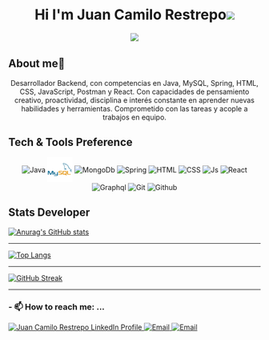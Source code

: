     
 <p align="center">
 <h1 align="center">Hi I'm Juan Camilo Restrepo<img src="https://media.giphy.com/media/W7Lz7rd1T4z7g4uS17/giphy.gif" width="80"/> </h1>
 <h4 align="center"> 
     <a href="https://github.com/DenverCoder1/readme-typing-svg"><img src="https://readme-typing-svg.herokuapp.com?duration=4000&lines=I'm+FullStack+Web+Developer">
    </a>
</h4>
</p> 

## About me👨
   
<div align="center">
<p align="center">Desarrollador Backend, con competencias en Java, MySQL, Spring, HTML, CSS, JavaScript, Postman y React. Con capacidades de pensamiento creativo, proactividad, disciplina e interés constante en aprender nuevas habilidades y herramientas. Comprometido con las tareas y acople a trabajos en equipo.</p>
</div>

## Tech & Tools Preference
<div style="display: inline_block" align="center">
  <img align="center" alt="Java" height="50" width="50" src="https://media.giphy.com/media/hO8uTzEOefFh3Yv5gm/giphy.gif">
  <img align="center" alt="Mysql" height="50" width="50" src="https://raw.githubusercontent.com/devicons/devicon/master/icons/mysql/mysql-original-wordmark.svg">
  <img align="center" alt="MongoDb" height="50" width="80" src="https://media.licdn.com/dms/image/C5612AQGYtVz3Mpd2TQ/article-cover_image-shrink_600_2000/0/1620575955156?e=2147483647&v=beta&t=XYXZC7K1-C9RRu70v-Yo3oxkzK_rNisRZ5uEt1Wna0E">
  <img align="center" alt="Spring" height="50" width="100" src="https://res.cloudinary.com/practicaldev/image/fetch/s--UT9pzjtP--/c_imagga_scale,f_auto,fl_progressive,h_420,q_66,w_1000/https://dev-to-uploads.s3.amazonaws.com/uploads/articles/3o3zoqb5ysrcuujnyoz9.gif"> 
  <img align="center" alt="HTML" height="50" width="50" src="https://media.giphy.com/media/XAxylRMCdpbEWUAvr8/giphy.gif">
  <img align="center" alt="CSS" height="50" width="50" src="https://media.giphy.com/media/fsEaZldNC8A1PJ3mwp/giphy.gif">
  <img align="center" alt="Js" height="50" width="50" src="https://media.giphy.com/media/ln7z2eWriiQAllfVcn/giphy.gif">
  <img align="center" alt="React" height="50" width="50" src="https://media.giphy.com/media/eNAsjO55tPbgaor7ma/giphy.gif">
  <img align="center" alt="Graphql" height="50" width="50" src="https://upload.wikimedia.org/wikipedia/commons/thumb/1/17/GraphQL_Logo.svg/800px-GraphQL_Logo.svg.png">
  <img align="center" alt="Git" height="50" width="100" src="https://media.giphy.com/media/kH1DBkPNyZPOk0BxrM/giphy.gif">
  <img align="center" alt="Github" height="50" width="50" src="https://media.giphy.com/media/KzJkzjggfGN5Py6nkT/giphy.gif">

</div>


## Stats Developer 

[![Anurag's GitHub stats](https://github-readme-stats.vercel.app/api?username=camilorestrepodev)](https://github.com/camilorestrepodev/github-readme-stats)
***
    
[![Top Langs](https://github-readme-stats.vercel.app/api/top-langs/?username=camilorestrepodev)](https://github.com/anuraghazra/github-readme-stats)
***
[![GitHub Streak](https://streak-stats.demolab.com/?user=camilorestrepodev)](https://git.io/streak-stats)
******
### - 📫 How to reach me: ...
   <p>
      <a href="https://www.linkedin.com/in/juan-camilo-restrepo-7a3593a6/">
         <img src="https://img.shields.io/badge/LinkedIn-blue" alt="Juan Camilo Restrepo LinkedIn Profile" height="20" width="70">
      </a>   
      <a align='right' href="mailto:camilorestrepob@hotmail.com">
         <img alt="Email" src="https://img.shields.io/badge/Gmail-D14836?style=for-the-badge&logo=gmail&logoColor=white" height="20" width="80"/>
      </a> 
      <a align='right' href="jucareba#1189">
         <img alt="Email" src="https://img.shields.io/badge/Discord-5865F2?style=for-the-badge&logo=discord&logoColor=white" height="20" width="80"/>
      </a> 
   </p>

   
   
 




    



<!--


Here are some ideas to get you started:
//
- 🔭 I’m currently working on ...
- 🌱 I’m currently learning ...
- 👯 I’m looking to collaborate on ...
- 🤔 I’m looking for help with ...
- 💬 Ask me about ...

- 😄 Pronouns: ...
- ⚡ Fun fact: ...
-->
